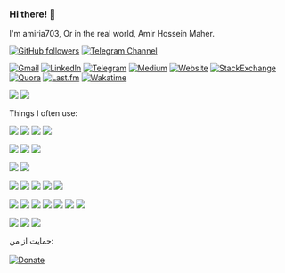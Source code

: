 ### Hi there! 👋

I'm amiria703, Or in the real world, Amir Hossein Maher.

[![GitHub followers](https://img.shields.io/github/followers/amiria703?logo=github&style=for-the-badge "Follow my GitHub profile!")](https://github.com/amiria703)
[![Telegram Channel](https://img.shields.io/endpoint?style=for-the-badge&url=https%3A%2F%2Frunkit.io%2Fdamiankrawczyk%2Ftelegram-badge%2Fbranches%2Fmaster%3Furl%3Dhttps%3A%2F%2Ft.me%2Famiria703_channel "Join my channel!")](https://t.me/amiria703_channel)

[![Gmail](https://img.shields.io/badge/Gmail-D14836?style=for-the-badge&logo=gmail&logoColor=white)](mailto:amiria703@gmail.com)
[![LinkedIn](https://img.shields.io/badge/LinkedIn-0077B5?style=for-the-badge&logo=linkedin&logoColor=white)](https://linkedin.com/in/amiria703)
[![Telegram](https://img.shields.io/badge/Telegram-2CA5E0?style=for-the-badge&logo=telegram&logoColor=white)](https://t.me/amiria703)
[![Medium](https://img.shields.io/badge/Medium-12100E?style=for-the-badge&logo=medium&logoColor=white)](https://medium.com/@amiria703)
[![Website](https://img.shields.io/badge/website%20(Currently%20Offline)-000000?style=for-the-badge&logo=About.me&logoColor=white)](https://amiria703.ir)
[![StackExchange](https://img.shields.io/badge/StackExchange-%23ffffff.svg?&style=for-the-badge&logo=StackExchange&logoColor=white)](https://stackexchange.com/users/18385810?tab=accounts)
[![Quora](https://img.shields.io/badge/Quora-%23B92B27.svg?&style=for-the-badge&logo=Quora&logoColor=white)](https://quora.com/profile/Amir-Hossein-Maher)
[![Last.fm](https://img.shields.io/badge/last.fm-D51007?style=for-the-badge&logo=last.fm&logoColor=white)](https://last.fm/user/amiria703)
[![Wakatime](https://img.shields.io/badge/WakaTime-000000?style=for-the-badge&logo=WakaTime&logoColor=white)](https://wakatime.com/share/@6349d8fc-5108-4b08-ace8-45067a3d37f5/5290807d-1104-413b-900b-2d1f6b21a075.svg)

![](https://github-profile-summary-cards.vercel.app/api/cards/profile-details?username=amiria703&theme=vue)
![](https://github-profile-trophy.vercel.app/?username=amiria703)

Things I often use:

![](https://img.shields.io/badge/Google_chrome-4285F4?style=for-the-badge&logo=Google-chrome&logoColor=white)
![](https://img.shields.io/badge/Linux_Mint-87CF3E?style=for-the-badge&logo=linux-mint&logoColor=white)
![](https://img.shields.io/badge/lineageos-167C80?style=for-the-badge&logo=lineageos&logoColor=white)
![](https://img.shields.io/badge/Windows%2011-0078D6?style=for-the-badge&logo=windows&logoColor=white)

![](https://img.shields.io/badge/VSCode-0078D4?style=for-the-badge&logo=visual%20studio%20code&logoColor=white)
![](http://img.shields.io/badge/-PHPStorm-181717?style=for-the-badge&logo=phpstorm&logoColor=white)
![](https://img.shields.io/badge/Atom-66595C?style=for-the-badge&logo=Atom&logoColor=white)

![](https://img.shields.io/badge/Figma-F24E1E?style=for-the-badge&logo=figma&logoColor=white)
![](https://img.shields.io/badge/Inkscape-000000?style=for-the-badge&logo=Inkscape&logoColor=white)

![](https://img.shields.io/badge/HTML5-E34F26?style=for-the-badge&logo=html5&logoColor=white)
![](https://img.shields.io/badge/CSS3-1572B6?style=for-the-badge&logo=css3&logoColor=white)
![](https://img.shields.io/badge/Bootstrap-563D7C?style=for-the-badge&logo=bootstrap&logoColor=white)
![](https://img.shields.io/badge/Tailwind_CSS-38B2AC?style=for-the-badge&logo=tailwind-css&logoColor=white)
![](https://img.shields.io/badge/Sass-CC6699?style=for-the-badge&logo=sass&logoColor=white)

![](https://img.shields.io/badge/JavaScript-323330?style=for-the-badge&logo=javascript&logoColor=F7DF1E)
![](https://img.shields.io/badge/jQuery-0769AD?style=for-the-badge&logo=jquery&logoColor=white)
![](https://img.shields.io/badge/Electron-2B2E3A?style=for-the-badge&logo=electron&logoColor=9FEAF9)
![](https://img.shields.io/badge/Vue.js-35495E?style=for-the-badge&logo=vuedotjs&logoColor=4FC08D)
![](https://img.shields.io/badge/nuxt.js-00C58E?style=for-the-badge&logo=nuxtdotjs&logoColor=white)
![](https://img.shields.io/badge/Vuetify-1867C0?style=for-the-badge&logo=vuetify&logoColor=white)
![](https://img.shields.io/badge/Quasar-1976D2?style=for-the-badge&logo=quasar&logoColor=white)

![](https://img.shields.io/badge/PHP-777BB4?style=for-the-badge&logo=php&logoColor=white)
![](https://img.shields.io/badge/Composer-885630?style=for-the-badge&logo=Composer&logoColor=white)
![](https://img.shields.io/badge/Laravel-FF2D20?style=for-the-badge&logo=laravel&logoColor=white)

حمایت از من:\
\
[![Donate](https://img.shields.io/badge/کافیته-FFDD00?style=for-the-badge&logo=buy-me-a-coffee&logoColor=black)](https://www.coffeete.ir/amiria703)

